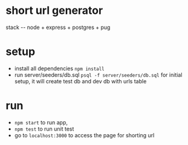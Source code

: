 # short url generator
stack -- node + express + postgres + pug

# setup
- install all dependencies `npm install`
- run server/seeders/db.sql `psql -f server/seeders/db.sql` for initial setup, it will create test db and dev db with urls table

# run
- `npm start` to run app,
- `npm test` to run unit test
- go to `localhost:3000` to access the page for shorting url
